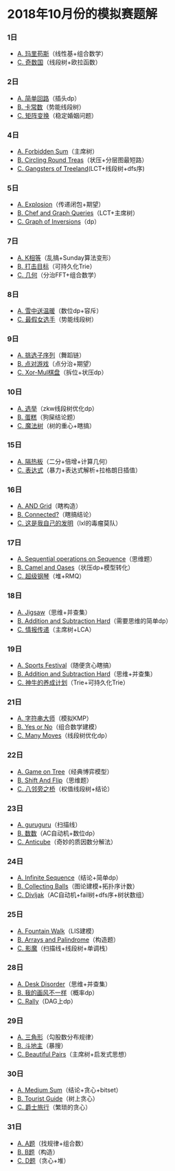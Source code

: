 ﻿# 2018年10月份的模拟赛题解

### 1日

- [A. 玛里苟斯](http://www.ebola.pro/article/solutions/THU_Training_2014_malygos)（线性基+组合数学）
- [C. 奇数国](http://www.ebola.pro/article/solutions/THU_Training_2014_odd)（线段树+欧拉函数）

### 2日

- [A. 简单回路](http://www.ebola.pro/article/solutions/THU_Training_2014_circuit)（插头dp）
- [B. 卡常数](http://www.ebola.pro/article/solutions/THU_Training_2014_kcnum)（势能线段树）
- [C. 矩阵变换](http://www.ebola.pro/article/solutions/THU_Training_2014_matrix)（稳定婚姻问题）

### 4日

- [A. Forbidden Sum](http://www.ebola.pro/article/solutions/fjoi2016_MysticalNumber)（主席树）
- [B. Circling Round Treas](http://www.ebola.pro/article/solutions/cf375c)（状压+分层图最短路）
- [C. Gangsters of Treeland](http://www.ebola.pro/article/solutions/20181004_C)(LCT+线段树+dfs序)

### 5日

- [A. Explosion](http://www.ebola.pro/article/solutions/hdu5036)（传递闭包+期望）
- [B. Chef and Graph Queries](http://www.ebola.pro/article/solutions/CC_GERALD07)（LCT+主席树）
- [C. Graph of Inversions](http://www.ebola.pro/article/solutions/cfg100228i)（dp）

### 7日

- [A. K相等](http://www.ebola.pro/article/solutions/20181007_A)（乱搞+Sunday算法变形）
- [B. 打击目标](http://www.ebola.pro/article/solutions/20181007_B)（可持久化Trie）
- [C. 几何](http://www.ebola.pro/article/solutions/20181007_C)（分治FFT+组合数学）

### 8日

- [A. 雪中送温暖](http://www.ebola.pro/article/solutions/bzoj4693)（数位dp+容斥）
- [C. 最假女选手](http://www.ebola.pro/article/solutions/bzoj4695)（势能线段树）

### 9日

- [A. 挑选子序列](http://www.ebola.pro/article/solutions/bzoj4674)（舞蹈链）
- [B. 点对游戏](http://www.ebola.pro/article/solutions/bzoj4675)（点分治+期望）
- [C. Xor-Mul棋盘](http://www.ebola.pro/article/solutions/bzoj4676)（拆位+状压dp）

### 10日

- [A. 选举](http://www.ebola.pro/article/solutions/20181010_A)（zkw线段树优化dp）
- [B. 蛋糕](http://www.ebola.pro/article/solutions/20181010_B)（狗屎结论题）
- [C. 魔法树](http://www.ebola.pro/article/solutions/20181010_C)（树的重心+瞎搞）

### 15日

- [A. 隔热板](http://www.ebola.pro/article/solutions/20181015_A)（二分+倍增+计算几何）
- [C. 表达式](http://www.ebola.pro/article/solutions/20181015_C)（暴力+表达式解析+拉格朗日插值）

### 16日

- [A. AND Grid](http://www.ebola.pro/article/solutions/agc004c)（瞎构造）
- [B. Connected?](http://www.ebola.pro/article/solutions/arc076e)（瞎搞结论）
- [C. 这是我自己的发明](http://www.ebola.pro/article/solutions/bzoj4940)（lxl的毒瘤莫队）

### 17日

- [A. Sequential operations on Sequence](http://www.ebola.pro/article/solutions/20181017_A)（思维题）
- [B. Camel and Oases](http://www.ebola.pro/article/solutions/20181017_B)（状压dp+模型转化）
- [C. 超级钢琴](http://www.ebola.pro/article/solutions/20181017_C)（堆+RMQ）

### 18日

- [A. Jigsaw](http://www.ebola.pro/article/solutions/agc017e)（思维+并查集）
- [B. Addition and Subtraction Hard](http://www.ebola.pro/article/solutions/arc066e)（需要思维的简单dp）
- [C. 情报传递](http://www.ebola.pro/article/solutions/scoi2015_intelligence)（主席树+LCA）

### 19日

- [A. Sports Festival](http://www.ebola.pro/article/solutions/agc018b)（随便贪心瞎搞）
- [B. Addition and Subtraction Hard](http://www.ebola.pro/article/solutions/agc016d)（思维+并查集）
- [C. 神牛的养成计划](http://www.ebola.pro/article/solutions/bzoj4212)（Trie+可持久化Trie）

### 21日

- [A. 字符串大师](http://www.ebola.pro/article/solutions/bzoj4974)（模拟KMP）
- [B. Yes or No](http://www.ebola.pro/article/solutions/agc019f)（组合数学建模）
- [C. Many Moves](http://www.ebola.pro/article/solutions/arc073f)（线段树优化dp）

### 22日

- [A. Game on Tree](http://www.ebola.pro/article/solutions/agc016d)（经典博弈模型）
- [B. Shift And Flip](http://www.ebola.pro/article/solutions/agc019d)（思维题）
- [C. 八邻旁之桥](http://www.ebola.pro/article/solutions/apio2015_bridge)（权值线段树+结论）

### 23日

- [A. guruguru](http://www.ebola.pro/article/solutions/arc077e)（扫描线）
- [B. 数数](http://www.ebola.pro/article/solutions/sdoi2014_count)（AC自动机+数位dp）
- [C. Anticube](http://www.ebola.pro/article/solutions/agc003d)（奇妙的质因数分解法）

### 24日

- [A. Infinite Sequence](http://www.ebola.pro/article/solutions/arc071f)（结论+简单dp）
- [B. Collecting Balls](http://www.ebola.pro/article/solutions/arc083f)（图论建模+拓扑序计数）
- [C. Divljak](http://www.ebola.pro/article/solutions/COCI2015_Divljak)（AC自动机+fail树+dfs序+树状数组）

### 25日

- [A. Fountain Walk](http://www.ebola.pro/article/solutions/agc019d)（LIS建模）
- [B. Arrays and Palindrome](http://www.ebola.pro/article/solutions/agc001d)（构造题）
- [C. 影魔](http://www.ebola.pro/article/solutions/hnoi2017_ShadowFiend)（扫描线+线段树+单调栈）

### 28日

- [A. Desk Disorder](http://www.ebola.pro/article/solutions/cf859e)（思维+并查集）
- [B. 我的画风不一样](http://www.ebola.pro/article/solutions/xsyr1512_b)（概率dp）
- [C. Rally](http://www.ebola.pro/article/solutions/bzoj3832)（DAG上dp）

### 29日

- [A. 三角形](http://www.ebola.pro/article/solutions/xsyr1513_a)（勾股数分布规律）
- [B. 斗地主](http://www.ebola.pro/article/solutions/xsyr1513_b)（暴搜）
- [C. Beautiful Pairs](http://www.ebola.pro/article/solutions/luogup4755)（主席树+启发式思想）

### 30日

- [A. Medium Sum](http://www.ebola.pro/article/solutions/agc020c)（结论+贪心+bitset）
- [B. Tourist Guide](http://www.ebola.pro/article/solutions/cf589h)（树上贪心）
- [C. 爵士旅行](http://www.ebola.pro/article/solutions/cerc2016_journey)（繁琐的贪心）

### 31日

- [A. A题](http://www.ebola.pro/article/solutions/20181031_A)（找规律+组合数）
- [B. B题](http://www.ebola.pro/article/solutions/20181031_B)（构造）
- [C. D题](http://www.ebola.pro/article/solutions/20181031_C)（贪心+堆）